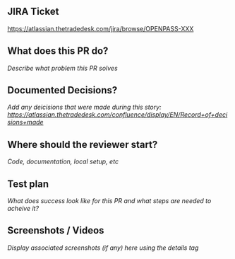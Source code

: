 ## JIRA Ticket

https://atlassian.thetradedesk.com/jira/browse/OPENPASS-XXX

## What does this PR do?

_Describe what problem this PR solves_

## Documented Decisions?

_Add any deicisions that were made during this story: https://atlassian.thetradedesk.com/confluence/display/EN/Record+of+decisions+made_


## Where should the reviewer start?

_Code, documentation, local setup, etc_

## Test plan

_What does success look like for this PR and what steps are needed to acheive it?_

## Screenshots / Videos

_Display associated screenshots (if any) here using the details tag_
